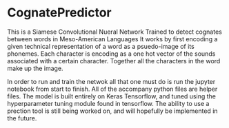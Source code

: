 # CognatePredictor
This is a Siamese Convolutional Nueral Network Trained to detect cognates between words in Meso-American Languages
It works by first encoding a given technical representation of a word as a psuedo-image of its phonemes. Each character is encoding as a one hot vector
of the sounds associated with a certain character. Together all the characters in the word make up the image.

In order to run and train the netwok all that one must do is run the jupyter notebook from start to finish. All of the accompany python files are helper files.
The model is built entirely on Keras Tensorflow, and tuned using the hyperparameter tuning module found in tensorflow. The ability to use a prection tool is
still being worked on, and will hopefully be implemented in the future.

